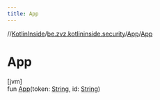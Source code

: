 ```yaml
---
title: App
---
```

//[KotlinInside](../../../index.html)/[be.zvz.kotlininside.security](../index.html)/[App](index.html)/[App](-app.html)



# App

[jvm]\
fun [App](-app.html)(token: [String](https://kotlinlang.org/api/latest/jvm/stdlib/kotlin/-string/index.html),
id: [String](https://kotlinlang.org/api/latest/jvm/stdlib/kotlin/-string/index.html))




